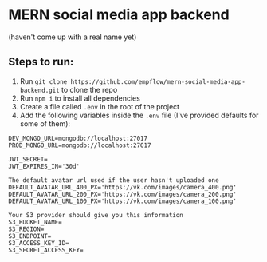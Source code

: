 # MERN social media app backend
(haven't come up with a real name yet)


## Steps to run:
1. Run `git clone https://github.com/empflow/mern-social-media-app-backend.git` to clone the repo
2. Run `npm i` to install all dependencies
3. Create a file called `.env` in the root of the project
4. Add the following variables inside the `.env` file (I've provided defaults for some of them):

```
DEV_MONGO_URL=mongodb://localhost:27017
PROD_MONGO_URL=mongodb://localhost:27017

JWT_SECRET=
JWT_EXPIRES_IN='30d'

The default avatar url used if the user hasn't uploaded one
DEFAULT_AVATAR_URL_400_PX='https://vk.com/images/camera_400.png'
DEFAULT_AVATAR_URL_200_PX='https://vk.com/images/camera_200.png'
DEFAULT_AVATAR_URL_100_PX='https://vk.com/images/camera_100.png'

Your S3 provider should give you this information
S3_BUCKET_NAME=
S3_REGION=
S3_ENDPOINT=
S3_ACCESS_KEY_ID=
S3_SECRET_ACCESS_KEY=
```
